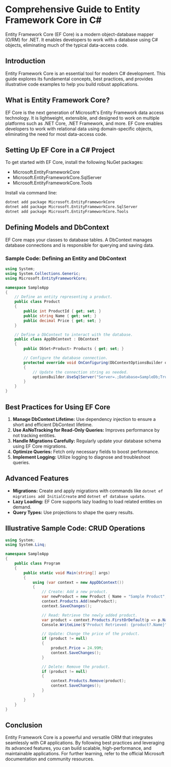 <!-- 2025-03-31T02:53:55Z -->

# Comprehensive Guide to Entity Framework Core in C#

Entity Framework Core (EF Core) is a modern object-database mapper (O/RM) for .NET. It enables developers to work with a database using C# objects, eliminating much of the typical data-access code.

## Introduction
Entity Framework Core is an essential tool for modern C# development. This guide explores its fundamental concepts, best practices, and provides illustrative code examples to help you build robust applications.

## What is Entity Framework Core?
EF Core is the next generation of Microsoft's Entity Framework data access technology. It is lightweight, extensible, and designed to work on multiple platforms such as .NET Core, .NET Framework, and more. EF Core enables developers to work with relational data using domain-specific objects, eliminating the need for most data-access code.

## Setting Up EF Core in a C# Project
To get started with EF Core, install the following NuGet packages:
- Microsoft.EntityFrameworkCore
- Microsoft.EntityFrameworkCore.SqlServer
- Microsoft.EntityFrameworkCore.Tools

Install via command line:
```bash
dotnet add package Microsoft.EntityFrameworkCore
dotnet add package Microsoft.EntityFrameworkCore.SqlServer
dotnet add package Microsoft.EntityFrameworkCore.Tools
```

## Defining Models and DbContext
EF Core maps your classes to database tables. A DbContext manages database connections and is responsible for querying and saving data.

### Sample Code: Defining an Entity and DbContext
```csharp
using System;
using System.Collections.Generic;
using Microsoft.EntityFrameworkCore;

namespace SampleApp
{
    // Define an entity representing a product.
    public class Product
    {
        public int ProductId { get; set; }
        public string Name { get; set; }
        public decimal Price { get; set; }
    }

    // Define a DbContext to interact with the database.
    public class AppDbContext : DbContext
    {
        public DbSet<Product> Products { get; set; }

        // Configure the database connection.
        protected override void OnConfiguring(DbContextOptionsBuilder optionsBuilder)
        {
            // Update the connection string as needed.
            optionsBuilder.UseSqlServer("Server=.;Database=SampleDb;Trusted_Connection=True;");
        }
    }
}
```

## Best Practices for Using EF Core
1. **Manage DbContext Lifetime:** Use dependency injection to ensure a short and efficient DbContext lifetime.
2. **Use AsNoTracking for Read-Only Queries:** Improves performance by not tracking entities.
3. **Handle Migrations Carefully:** Regularly update your database schema using EF Core migrations.
4. **Optimize Queries:** Fetch only necessary fields to boost performance.
5. **Implement Logging:** Utilize logging to diagnose and troubleshoot queries.

## Advanced Features
- **Migrations:** Create and apply migrations with commands like `dotnet ef migrations add InitialCreate` and `dotnet ef database update`.
- **Lazy Loading:** EF Core supports lazy loading to load related entities on demand.
- **Query Types:** Use projections to shape the query results.

## Illustrative Sample Code: CRUD Operations
```csharp
using System;
using System.Linq;

namespace SampleApp
{
    public class Program
    {
        public static void Main(string[] args)
        {
            using (var context = new AppDbContext())
            {
                // Create: Add a new product.
                var newProduct = new Product { Name = "Sample Product", Price = 19.99M };
                context.Products.Add(newProduct);
                context.SaveChanges();

                // Read: Retrieve the newly added product.
                var product = context.Products.FirstOrDefault(p => p.Name == "Sample Product");
                Console.WriteLine($"Product Retrieved: {product?.Name}");

                // Update: Change the price of the product.
                if (product != null)
                {
                    product.Price = 24.99M;
                    context.SaveChanges();
                }

                // Delete: Remove the product.
                if (product != null)
                {
                    context.Products.Remove(product);
                    context.SaveChanges();
                }
            }
        }
    }
}
```

## Conclusion
Entity Framework Core is a powerful and versatile ORM that integrates seamlessly with C# applications. By following best practices and leveraging its advanced features, you can build scalable, high-performance, and maintainable applications. For further learning, refer to the official Microsoft documentation and community resources.
